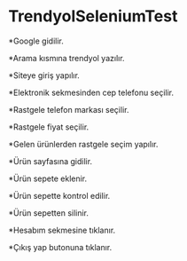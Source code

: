 # TrendyolSeleniumTest

*Google gidilir.

*Arama kısmına trendyol yazılır.

*Siteye giriş yapılır.

*Elektronik sekmesinden cep telefonu seçilir.

*Rastgele telefon markası seçilir.

*Rastgele fiyat seçilir.

*Gelen ürünlerden rastgele seçim yapılır.

*Ürün sayfasına gidilir.

*Ürün sepete eklenir.

*Ürün sepette kontrol edilir.

*Ürün sepetten silinir.

*Hesabım sekmesine tıklanır.

*Çıkış yap butonuna tıklanır.
